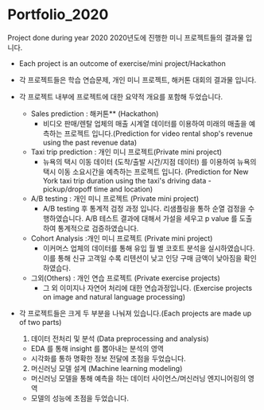 # Portfolio_2020
Project done during year 2020
2020년도에 진행한 미니 프로젝트들의 결과물 입니다. 

- Each project is an outcome of exercise/mini project/Hackathon 
- 각 프로젝트들은 학습 연습문제, 개인 미니 프로젝트, 해커톤 대회의 결과물 입니다. 
- 각 프로젝트 내부에 프로젝트에 대한 요약적 개요를 포함해 두었습니다.
  + Sales prediction : 해커톤** (Hackathon)
    - 비디오 판매/렌탈 업체의 매출 시계열 데이터를 이용하여 미래의 매출을 예측하는 프로젝트 입니다.(Prediction for video rental shop's revenue using the past revenue data)
  + Taxi trip prediction : 개인 미니 프로젝트(Private mini project)
    - 뉴욕의 택시 이동 데이터 (도착/출발 시간/지점 데이터) 를 이용하여 뉴욕의 택시 이동 소요시간을 예측하는 프로젝트 입니다. (Prediction for New York taxi trip duration using the taxi's driving data - pickup/dropoff time and location)
  + A/B testing : 개인 미니 프로젝트 (Private mini project)
    - A/B testing 후 통계적 검정 과정 입니다. 리샘플링을 통하 순열 검정을 수행하였습니다. A/B 테스트 결과에 대해서 가설을 세우고 p value 를 도출하여 통계적으로 검증하였습니다.
  + Cohort Analysis :개인 미니 프로젝트 (Private mini project)
    - 이커머스 업체의 데이터를 통해 유입 월 별 코호트 분석을 실시하였습니다. 이를 통해 신규 고객일 수록 리텐션이 낮고 인당 구매 금액이 낮아짐을 확인하였습다.
  + 그외(Others) : 개인 연습 프로젝트 (Private exercise projects)
    - 그 외 이미지나 자연어 처리에 대한 연습과정입니다. (Exercise projects on image and natural language processing)
    
- 각 프로젝트들은 크게 두 부분을 나눠져 있습니다.(Each projects are made up of two parts)
  1) 데이터 전처리 및 분석 (Data preprocessing and analysis)
  - EDA 를 통해 insight 를 뽑아내는 분석의 영역
  - 시각화를 통하 명확한 정보 전달에 초점을 두었습니다.
  2) 머신러닝 모델 설계 (Machine learning modeling)
  - 머신러닝 모델을 통해 예측을 하는 데이터 사이언스/머신러닝 엔지니어링의 영역
  - 모델의 성능에 초점을 두었습니다.
